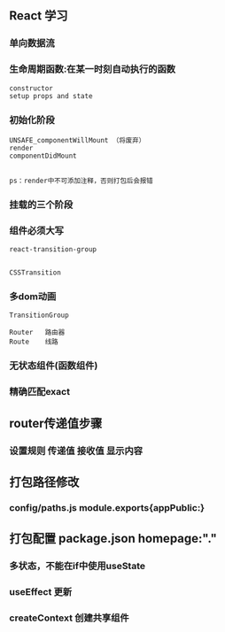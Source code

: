 ## React 学习
### 单向数据流
### 生命周期函数:在某一时刻自动执行的函数
    constructor  
    setup props and state 
### 初始化阶段


    UNSAFE_componentWillMount （将废弃）
    render
    componentDidMount


    ps：render中不可添加注释，否则打包后会报错

### 挂载的三个阶段

### 组件必须大写


    react-transition-group


    CSSTransition

### 多dom动画
    TransitionGroup

    Router   路由器 
    Route    线路

### 无状态组件(函数组件)

### 精确匹配exact

## router传递值步骤
### 设置规则   传递值   接收值   显示内容



## 打包路径修改
### config/paths.js  module.exports{appPublic:}
## 打包配置 package.json    homepage:"."


<!-- Hooks <react 新特性> -->

### 多状态，不能在if中使用useState

### useEffect  更新


### createContext  创建共享组件